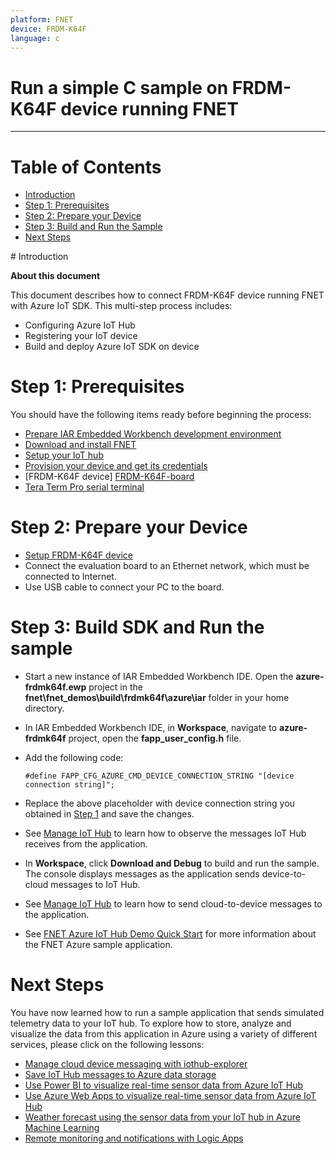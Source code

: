 ```yaml
---
platform: FNET
device: FRDM-K64F
language: c
---
```


Run a simple C sample on FRDM-K64F device running FNET
===
---

# Table of Contents

-   [Introduction](#Introduction)
-   [Step 1: Prerequisites](#Prerequisites)
-   [Step 2: Prepare your Device](#PrepareDevice)
-   [Step 3: Build and Run the Sample](#Build)
-   [Next Steps](#NextSteps)

<a name="Introduction"/>
# Introduction

**About this document**

This document describes how to connect FRDM-K64F device running FNET with Azure IoT SDK. This multi-step process includes:
-   Configuring Azure IoT Hub
-   Registering your IoT device
-   Build and deploy Azure IoT SDK on device

<a name="Prerequisites"></a>
# Step 1: Prerequisites

You should have the following items ready before beginning the process:

-   [Prepare IAR Embedded Workbench development environment][setup-iar]
-   [Download and install FNET][download-fnet]
-   [Setup your IoT hub][lnk-setup-iot-hub]
-   [Provision your device and get its credentials][lnk-manage-iot-hub]
-   [FRDM-K64F device] [FRDM-K64F-board]
-   [Tera Term Pro serial terminal][tera-term-pro]

<a name="PrepareDevice"></a>
# Step 2: Prepare your Device

-   [Setup FRDM-K64F device][FRDM-K64F-board-setup]
-   Connect the evaluation board to an Ethernet network, which must be connected to Internet.
-   Use USB cable to connect your PC to the board.

<a name="Build"></a>
# Step 3: Build SDK and Run the sample

-   Start a new instance of IAR Embedded Workbench IDE. Open the **azure-frdmk64f.ewp** project in the **fnet\fnet_demos\build\frdmk64f\azure\iar** folder in your home directory.

-   In IAR Embedded Workbench IDE, in **Workspace**, navigate to **azure-frdmk64f** project, open the **fapp_user_config.h** file.

-   Add the following code:

        #define FAPP_CFG_AZURE_CMD_DEVICE_CONNECTION_STRING "[device connection string]";

-   Replace the above placeholder with device connection string you obtained in [Step 1](#Prerequisites) and save the changes.

-   See [Manage IoT Hub][lnk-manage-iot-hub] to learn how to observe the messages IoT Hub receives from the application.

-   In **Workspace**, click **Download and Debug** to build and run the sample. The console displays messages as the application sends device-to-cloud messages to IoT Hub.

-   See [Manage IoT Hub][lnk-manage-iot-hub] to learn how to send cloud-to-device messages to the application.

-   See [FNET Azure IoT Hub Demo Quick Start][FNET-Azure-Quick-Start] for more information about the FNET Azure sample application.

<a name="NextSteps"></a>
# Next Steps

You have now learned how to run a sample application that sends simulated telemetry data to your IoT hub. To explore how to store, analyze and visualize the data from this application in Azure using a variety of different services, please click on the following lessons:

-   [Manage cloud device messaging with iothub-explorer]
-   [Save IoT Hub messages to Azure data storage]
-   [Use Power BI to visualize real-time sensor data from Azure IoT Hub]
-   [Use Azure Web Apps to visualize real-time sensor data from Azure IoT Hub]
-   [Weather forecast using the sensor data from your IoT hub in Azure Machine Learning]
-   [Remote monitoring and notifications with Logic Apps]   

[Manage cloud device messaging with iothub-explorer]: https://docs.microsoft.com/en-us/azure/iot-hub/iot-hub-explorer-cloud-device-messaging
[Save IoT Hub messages to Azure data storage]: https://docs.microsoft.com/en-us/azure/iot-hub/iot-hub-store-data-in-azure-table-storage
[Use Power BI to visualize real-time sensor data from Azure IoT Hub]: https://docs.microsoft.com/en-us/azure/iot-hub/iot-hub-live-data-visualization-in-power-bi
[Use Azure Web Apps to visualize real-time sensor data from Azure IoT Hub]: https://docs.microsoft.com/en-us/azure/iot-hub/iot-hub-live-data-visualization-in-web-apps
[Weather forecast using the sensor data from your IoT hub in Azure Machine Learning]: https://docs.microsoft.com/en-us/azure/iot-hub/iot-hub-weather-forecast-machine-learning
[Remote monitoring and notifications with Logic Apps]: https://docs.microsoft.com/en-us/azure/iot-hub/iot-hub-monitoring-notifications-with-azure-logic-apps
[setup-iar]: http://ftp.iar.se/WWWfiles/arm/webic/doc/EWARM_IDEGuide.ENU.pdf
[lnk-setup-iot-hub]: ../../setup_iothub.md
[lnk-manage-iot-hub]: ../../manage_iot_hub.md
[tera-term-pro]: http://ttssh2.sourceforge.jp
[FRDM-K64F-board]: https://www.nxp.com/products/processors-and-microcontrollers/arm-based-processors-and-mcus/kinetis-cortex-m-mcus/k-seriesperformancem4/k2x-usb/freedom-development-platform-for-kinetis-k64-k63-and-k24-mcus:FRDM-K64F
[FRDM-K64F-board-setup]: https://www.nxp.com/products/processors-and-microcontrollers/arm-based-processors-and-mcus/kinetis-cortex-m-mcus/k-seriesperformancem4/k2x-usb/freedom-development-platform-for-kinetis-k64-k63-and-k24-mcus:FRDM-K64F?tab=In-Depth_Tab
[download-fnet]: http://fnet.sf.net/
[FNET-Azure-Quick-Start]: http://fnet.sourceforge.net/manual/quick_start_azure.html

